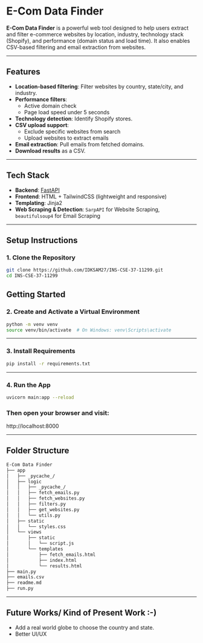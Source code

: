 #  E-Com Data Finder

**E-Com Data Finder** is a powerful web tool designed to help users extract and filter e-commerce websites by location, industry, technology stack (Shopify), and performance (domain status and load time). It also enables CSV-based filtering and email extraction from websites.

---

##  Features

- **Location-based filtering**: Filter websites by country, state/city, and industry.
- **Performance filters**:
  - Active domain check
  - Page load speed under 5 seconds
- **Technology detection**: Identify Shopify stores.
- **CSV upload support**:
  - Exclude specific websites from search
  - Upload websites to extract emails
- **Email extraction**: Pull emails from fetched domains.
- **Download results** as a CSV.

---

##  Tech Stack

- **Backend**: [FastAPI](https://fastapi.tiangolo.com/)
- **Frontend**: HTML + TailwindCSS (lightweight and responsive)
- **Templating**: Jinja2
- **Web Scraping & Detection**: `SarpAPI` for Website Scraping, `beautifulsoup4` for Email Scraping

---

##  Setup Instructions

### 1. Clone the Repository

```bash
git clone https://github.com/IDKSAM27/INS-CSE-37-11299.git
cd INS-CSE-37-11299
```

##  Getting Started

### 2. Create and Activate a Virtual Environment

```bash
python -m venv venv
source venv/bin/activate  # On Windows: venv\Scripts\activate
```
---


### 3. Install Requirements

```bash
pip install -r requirements.txt
```
---

### 4. Run the App

```bash
uvicorn main:app --reload
```

### Then open your browser and visit:
http://localhost:8000

---

##  Folder Structure

```graphql
E-Com Data Finder
├── app
│   ├── _pycache_/
│   ├── logic
│   │   ├── _pycache_/
│   │   ├── fetch_emails.py
│   │   ├── fetch_websites.py
│   │   ├── filters.py
│   │   ├── get_websites.py
│   │   └── utils.py
│   ├── static
│   │   └── styles.css
│   └── views
│       ├── static
│       │   └── script.js
│       └── templates
│           ├── fetch_emails.html
│           ├── index.html
│           └── results.html
├── main.py
├── emails.csv
├── readme.md
├── run.py

```

---

## Future Works/ Kind of Present Work :-)
* Add a real world globe to choose the country and state.
* Better UI/UX
